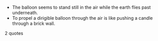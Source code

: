 - The balloon seems to stand still in the air while the earth flies past underneath.
 - To propel a dirigible balloon through the air is like pushing a candle through a brick wall.

2 quotes
